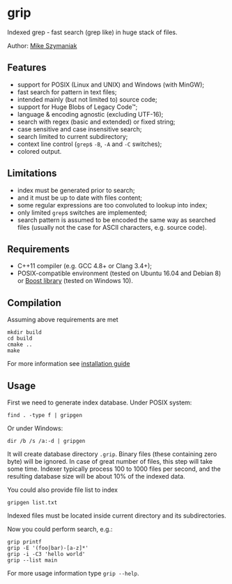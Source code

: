 # grip
Indexed grep - fast search (grep like) in huge stack of files.

Author: [Mike Szymaniak](http://sc0ty.pl)

## Features
- support for POSIX (Linux and UNIX) and Windows (with MinGW);
- fast search for pattern in text files;
- intended mainly (but not limited to) source code;
- support for Huge Blobs of Legacy Code&trade;;
- language & encoding agnostic (excluding UTF-16);
- search with regex (basic and extended) or fixed string;
- case sensitive and case insensitive search;
- search limited to current subdirectory;
- context line control (`grep`s `-B`, `-A` and `-C` switches);
- colored output.

## Limitations
- index must be generated prior to search;
- and it must be up to date with files content;
- some regular expressions are too convoluted to lookup into index;
- only limited `grep`s switches are implemented;
- search pattern is assumed to be encoded the same way as searched files (usually not the case for ASCII characters, e.g. source code).

## Requirements
- C++11 compiler (e.g. GCC 4.8+ or Clang 3.4+);
- POSIX-compatible environment (tested on Ubuntu 16.04 and Debian 8) or [Boost library](http://www.boost.org) (tested on Windows 10).

## Compilation
Assuming above requirements are met
```
mkdir build
cd build
cmake ..
make
```
For more information see [installation guide](doc/INSTALL.md)

## Usage
First we need to generate index database.
Under POSIX system:
```
find . -type f | gripgen
```
Or under Windows:
```
dir /b /s /a:-d | gripgen
```
It will create database directory `.grip`. Binary files (these containing zero byte) will be ignored.
In case of great number of files, this step will take some time. Indexer typically process 100 to 1000 files per second, and the resulting database size will be about 10% of the indexed data.

You could also provide file list to index
```
gripgen list.txt
```
Indexed files must be located inside current directory and its subdirectories.

Now you could perform search, e.g.:
```
grip printf
grip -E '(foo|bar)-[a-z]*'
grip -i -C3 'hello world'
grip --list main
```
For more usage information type `grip --help`.
